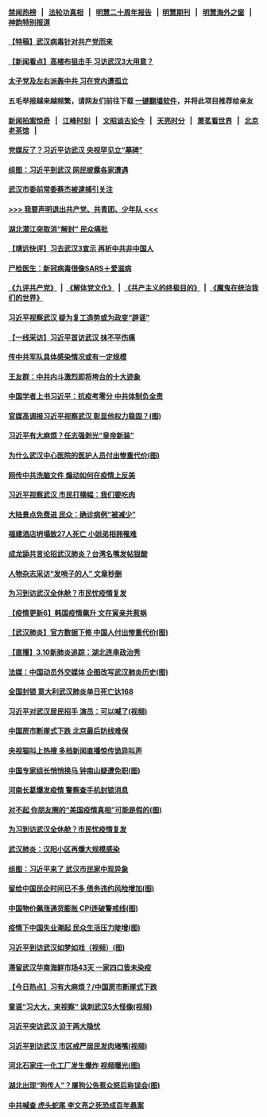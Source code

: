 #### [禁闻热榜](热点新闻.md?=0)  &nbsp;&nbsp;|&nbsp;&nbsp; [法轮功真相](https://github.com/gfw-breaker/truth/blob/master/README.md?=0) &nbsp;&nbsp;|&nbsp;&nbsp; [明慧二十周年报告](https://github.com/gfw-breaker/mh-reports/blob/master/README.md?=0) &nbsp;&nbsp;|&nbsp;&nbsp;[明慧期刊](https://github.com/gfw-breaker/mh-qikan) &nbsp;&nbsp;|&nbsp;&nbsp; [明慧海外之窗](https://github.com/gfw-breaker/mh-news/blob/master/README.md?=0) &nbsp;&nbsp;|&nbsp;&nbsp; [神韵特别报道](https://github.com/gfw-breaker/mh-news/blob/master/shenyun.md?=0)
#### [ 【特稿】武汉病毒针对共产党而来](https://github.com/gfw-breaker/banned-news/blob/master/pages/nf4514/n11928818.md)
#### [ 【新闻看点】高楼布狙击手 习访武汉3大用意？](https://github.com/gfw-breaker/banned-news/blob/master/pages/nsc413/n11930378.md)
#### [ 太子党及左右派轰中共 习在党内遭孤立](https://github.com/gfw-breaker/banned-news/blob/master/pages/nsc413/n11927475.md)
#### 五毛举报越来越频繁，请网友们前往下载 [一键翻墙软件](https://github.com/gfw-breaker/ssr-accounts)，并将此项目推荐给亲友
#### [新闻拍案惊奇](https://github.com/gfw-breaker/banned-news/blob/master/pages/link4.md) &nbsp;&nbsp;|&nbsp;&nbsp; [江峰时刻](https://github.com/gfw-breaker/banned-news/blob/master/pages/link4.md) &nbsp;&nbsp;|&nbsp;&nbsp; [文昭谈古论今](https://github.com/gfw-breaker/banned-news/blob/master/pages/link4.md) &nbsp;&nbsp;|&nbsp;&nbsp; [天亮时分](https://github.com/gfw-breaker/banned-news/blob/master/pages/link4.md) &nbsp;&nbsp;|&nbsp;&nbsp; [萧茗看世界](https://github.com/gfw-breaker/banned-news/blob/master/pages/link4.md) &nbsp;&nbsp;|&nbsp;&nbsp; [北京老茶馆](https://github.com/gfw-breaker/banned-news/blob/master/pages/link4.md) &nbsp;&nbsp;|&nbsp;&nbsp; 
#### [ 党媒反了？习近平访武汉 央视罕见立“墓碑”](https://github.com/gfw-breaker/banned-news/blob/master/pages/prog1138/a102796247.md)
#### [ 组图：习近平到武汉 网民披露各家遭遇](https://github.com/gfw-breaker/banned-news/blob/master/pages/nf4514/n11929515.md)
#### [ 武汉市委前常委蔡杰被逮捕引关注](https://github.com/gfw-breaker/banned-news/blob/master/pages/nsc413/n11932281.md)
#### [>>> 我要声明退出共产党、共青团、少年队 <<<](https://github.com/begood0513/goodnews/blob/master/quit/letter.md) 
#### [ 湖北潜江突取消“解封” 民众痛批](https://github.com/gfw-breaker/banned-news/blob/master/pages/nsc413/n11931718.md)
#### [ 【靖远快评】习去武汉3宣示 再析中共非中国人](https://github.com/gfw-breaker/banned-news/blob/master/pages/nsc413/n11931548.md)
#### [ 尸检医生：新冠病毒很像SARS＋爱滋病](https://github.com/gfw-breaker/banned-news/blob/master/pages/nsc413/n11931430.md)
#### [《九评共产党》](https://github.com/begood0513/9ping.md/blob/master/README.md) &nbsp;|&nbsp; [《解体党文化》](../../../../jtdwh.md/blob/master/README.md)  &nbsp;|&nbsp; [《共产主义的终极目的》](../../../../gczydzjmd.md/blob/master/README.md) &nbsp;|&nbsp; [《魔鬼在统治我们的世界》](../../../../mgztzwmdsj.md/blob/master/README.md) 
#### [ 习近平视察武汉 疑为复工造势或为政变“辟谣”](https://github.com/gfw-breaker/banned-news/blob/master/pages/nsc413/n11930847.md)
#### [ 【一线采访】习近平首访武汉 抹不平伤痛](https://github.com/gfw-breaker/banned-news/blob/master/pages/nf4514/n11929748.md)
#### [ 传中共军队具体感染情况或有一定规模](https://github.com/gfw-breaker/banned-news/blob/master/pages/nsc413/n11931422.md)
#### [ 王友群：中共内斗激烈即将垮台的十大迹象](https://github.com/gfw-breaker/banned-news/blob/master/pages/nf4514/n11928102.md)
#### [ 中国学者上书习近平：抗疫考零分 中共体制负全责](https://github.com/gfw-breaker/banned-news/blob/master/pages/prog1138/a102796612.md)
#### [ 官媒高调报习近平视察武汉 彰显他权力稳固？(图)](https://github.com/gfw-breaker/banned-news/blob/master/pages/p2/925768.md)
#### [ 习近平有大麻烦？任志强剥光“皇帝新装”](https://github.com/gfw-breaker/banned-news/blob/master/pages/prog1138/a102796974.md)
#### [ 为什么武汉中心医院的医护人员付出惨重代价(图)](https://github.com/gfw-breaker/banned-news/blob/master/pages/p1/925825.md)
#### [ 网传中共洗脑文件 煽动如何在疫情上反美](https://github.com/gfw-breaker/banned-news/blob/master/pages/nsc413/n11930766.md)
#### [ 习近平视察武汉 市民打横幅：我们要吃肉](https://github.com/gfw-breaker/banned-news/blob/master/pages/nsc413/n11930181.md)
#### [ 大陆景点免费进 民众：确诊病例“被减少”](https://github.com/gfw-breaker/banned-news/blob/master/pages/nsc413/n11930362.md)
#### [ 福建酒店坍塌致27人死亡 小姐弟相拥罹难](https://github.com/gfw-breaker/banned-news/blob/master/pages/nsc413/n11931250.md)
#### [ 成龙舔共言论招武汉肺炎？台湾名嘴发帖狠酸](https://github.com/gfw-breaker/banned-news/blob/master/pages/nsc413/n11930783.md)
#### [ 人物杂志采访“发哨子的人” 文章秒删](https://github.com/gfw-breaker/banned-news/blob/master/pages/nsc413/n11930385.md)
#### [ 为习到访武汉全休舱？市民忧疫情复发](https://github.com/gfw-breaker/banned-news/blob/master/pages/nf4514/n11932065.md)
#### [ 【疫情更新6】韩国疫情飙升 文在寅亲共惹祸](https://github.com/gfw-breaker/banned-news/blob/master/pages/prog204/a102795918.md)
#### [ 【武汉肺炎】官方数据下修 中国人付出惨重代价(图)](https://github.com/gfw-breaker/banned-news/blob/master/pages/p1/925773.md)
#### [ 【直播】3.10新肺炎追踪：湖北连串政治秀](https://github.com/gfw-breaker/banned-news/blob/master/pages/nf4514/n11932373.md)
#### [ 法媒：中国动员外交媒体 企图改写武汉肺炎历史(图)](https://github.com/gfw-breaker/banned-news/blob/master/pages/p1/925771.md)
#### [ 全国封锁 意大利武汉肺炎单日死亡达168](https://github.com/gfw-breaker/banned-news/blob/master/pages/nsc413/n11930927.md)
#### [ 习近平对武汉居民招手 演员：可以喊了(视频)](https://github.com/gfw-breaker/banned-news/blob/master/pages/prog204/a102797016.md)
#### [ 中国房市断崖式下跌 北京最后防线难保](https://github.com/gfw-breaker/banned-news/blob/master/pages/prog204/a102796999.md)
#### [ 央视猫叫上热搜 多档新闻直播惊传诡异叫声](https://github.com/gfw-breaker/banned-news/blob/master/pages/prog204/a102796861.md)
#### [ 中国专家组长悄悄换马 钟南山疑遭免职(图)](https://github.com/gfw-breaker/banned-news/blob/master/pages/p1/925903.md)
#### [ 河南长葛爆发疫情 警察查手机封锁消息](https://github.com/gfw-breaker/banned-news/blob/master/pages/prog204/a102797142.md)
#### [ 对不起 你朋友圈的“美国疫情真相”可能是假的(图)](https://github.com/gfw-breaker/banned-news/blob/master/pages/p3/925763.md)
#### [ 为习到访武汉全休舱？市民忧疫情复发](https://github.com/gfw-breaker/banned-news/blob/master/pages/nsc413/n11932065.md)
#### [ 武汉肺炎：汉阳小区再爆大规模感染](https://github.com/gfw-breaker/banned-news/blob/master/pages/nsc413/n11930101.md)
#### [ 组图：习近平来了 武汉市民家中现异象](https://github.com/gfw-breaker/banned-news/blob/master/pages/prog204/a102796839.md)
#### [ 留给中国民企时间已不多 债务违约风险增加(图)](https://github.com/gfw-breaker/banned-news/blob/master/pages/p5/925797.md)
#### [ 中国物价飙涨通货膨胀 CPI连破警戒线(图)](https://github.com/gfw-breaker/banned-news/blob/master/pages/p5/925760.md)
#### [ 疫情下中国失业潮起 民众生活压力陡增(图)](https://github.com/gfw-breaker/banned-news/blob/master/pages/p5/925756.md)
#### [ 习近平到访武汉如梦如戏（视频）(图)](https://github.com/gfw-breaker/banned-news/blob/master/pages/p2/925765.md)
#### [ 滞留武汉华南海鲜市场43天 一家四口皆未染疫](https://github.com/gfw-breaker/banned-news/blob/master/pages/nsc413/n11931544.md)
#### [ 【今日热点】习有大麻烦？/中国房市断崖式下跌](https://github.com/gfw-breaker/banned-news/blob/master/pages/prog204/a102797098.md)
#### [ 童谣“习大大，来视察” 讽刺武汉5大怪像(视频)](https://github.com/gfw-breaker/banned-news/blob/master/pages/prog204/a102797089.md)
#### [ 习近平突访武汉 迫于两大隐忧](https://github.com/gfw-breaker/banned-news/blob/master/pages/prog204/a102796910.md)
#### [ 习近平到访武汉 市区戒严居民发肉堵嘴(视频)](https://github.com/gfw-breaker/banned-news/blob/master/pages/prog1138/a102796137.md)
#### [ 河北石家庄一化工厂发生爆炸 视频曝光(图)](https://github.com/gfw-breaker/banned-news/blob/master/pages/p1/925770.md)
#### [ 湖北出现“狗传人”？屠狗公告惹众怒后称误会(图)](https://github.com/gfw-breaker/banned-news/blob/master/pages/p1/925734.md)
#### [ 中共喊查 虎头蛇尾 李文亮之死恐成百年悬案](https://github.com/gfw-breaker/banned-news/blob/master/pages/nsc413/n11930132.md)
